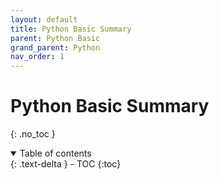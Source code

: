 ```yaml
---
layout: default
title: Python Basic Summary
parent: Python Basic
grand_parent: Python
nav_order: 1
---
```


# Python Basic Summary
{: .no_toc }

<details open markdown="block">
  <summary>
    Table of contents
  </summary>
  {: .text-delta }
- TOC
{:toc}
</details>
<!------------------------------------ STEP ------------------------------------>
